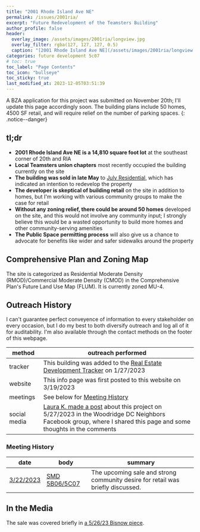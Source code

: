 ```yaml
---
title: "2001 Rhode Island Ave NE"
permalink: /issues/2001ria/
excerpt: "Future Redevelopment of the Teamsters Building"
author_profile: false
header:
  overlay_image: /assets/images/2001ria/longview.jpg
  overlay_filter: rgba(127, 127, 127, 0.5)
  caption: "[2001 Rhode Island Ave NE](/assets/images/2001ria/longview.jpg)"
categories: future development 5c07
# toc: true
toc_label: "Page Contents"
toc_icon: "bullseye"
toc_sticky: true
last_modified_at: 2023-12-05T03:51:39
---
```

<div id="development-map" class="map-container"></div>
A BZA application for this project was submitted on November 20th; I'll update this page accordingly soon. The building plans include 50 homes, 4500 SF retail, and will require relief on the number of parking spaces.
{: .notice--danger}

## tl;dr
- **2001 Rhode Island Ave NE is a 14,810 square foot lot** at the southeast corner of 20th and RIA
- **Local Teamsters union chapters** most recently occupied the building currently on the site
- **The building was sold in late May** to [July Residential](https://www.julyresidential.com/), which has indicated an intention to redevelop the property
- **The developer is skeptical of building retail** on the site in addition to homes, but I'm working with various community groups to make the case for retail
- **Without any zoning relief, there could be around 50 homes** developed on the site, and this would not involve any community input; I strongly believe this would be a wasted opportunity to build more homes and other community-serving amenities
- **The Public Space permitting process** will also give us a chance to advocate for benefits like wider and safer sidewalks around the property

## Comprehensive Plan and Zoning Map
The site is categorized as Residential Moderate Density (RMOD)/Commercial Moderate Density (CMOD) in the Comprehensive Plan's Future Land Use Map (FLUM). It is currently zoned MU-4.

## Outreach History
I can't guarantee perfect conveyence of information to every stakeholder on every occasion, but I do my best to both diversify outreach and log all of it for auditability. I'm also available through the contact methods on the footer of this webpage.

|method|outreach performed|
|---|---|
|tracker|This building was added to the [Real Estate Development Tracker](/development/) on 1/27/2023|
|website|This info page was first posted to this website on 3/19/2023|
|meetings|See below for [Meeting History](#meeting-history)|
|social media|[Laura K. made a post](https://www.facebook.com/groups/woodridgedc/posts/1655067741633665/) about this project on 5/27/2023 in the Woodridge DC Neighbors Facebook group, where I shared this page and some thoughts in the comments|

### Meeting History

|date|body|summary|
|---|---|---|
|[3/22/2023](/issues/20230322-jointmeeting/)|[SMD 5B06/5C07]((/issues/20230322-jointmeeting/))|The upcoming sale and strong community desire for retail was briefly discussed.|

## In the Media
The sale was covered briefly in [a 5/26/23 Bisnow piece](https://www.bisnow.com/washington-dc/news/deal-sheet/this-weeks-dc-deal-sheet-119141).

<script>
var map = L.map('development-map',  {
      zoomSnap: 0.25
  }).setView([38.92881200520856, -76.97581608187524], 18.5);
  L.tileLayer('https://{s}.tile.openstreetmap.org/{z}/{x}/{y}.png', {
      maxZoom: 19,
      attribution: '© OpenStreetMap'
  }).addTo(map);

  var polygon = L.polygon([[38.928686811288344, -76.97605479846368], [38.92891424674616, -76.97605211625482], [38.92907073861015, -76.97572756898288], [38.92877862018478, -76.97552640331845], [38.92877862018478, -76.97560418737538], [38.928682638153845, -76.97561759841966], [38.928686811288344, -76.97605479846368]], {color: 'red'}).addTo(map);
</script>

